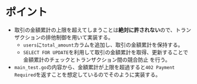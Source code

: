 # ポイント

- 取引の金額累計の上限を超えてしまうことは**絶対に許されない**ので、トランザクションの排他制御を用いて実装する。
  - `users`に`total_amount`カラムを追加し、取引の金額累計を保持する。
  - `SELECT FOR UPDATE`を利用して取引の金額累計を取得、更新することで金額累計のチェックとトランザクション間の競合防止 を行う。
- `main_test.go`の内容から、金額累計が上限を超過すると`402 Payment Required`を返すことを想定しているのでそのように実装する。

